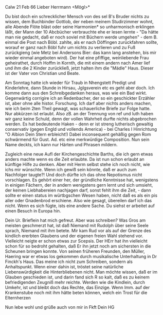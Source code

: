  Calw 21 Feb 66
Lieber Herrmann <Mögl>*

Du bist doch ein schrecklicher Mensch von des sel B's Bruder nichts zu wissen, dem Buchbinder Gottlob, der neben meinem Studirzimmer wohnt, alle Abende Flöte bläst oder seine Harmonien* so unharmonisch erklingen läßt, der Mann der 10 Abcbücher verbrauchte ehe er lesen lernte - "Da hätte man nie gedacht, daß er noch soviel mit Büchern werde umgehen" - dem B. einmal die Post nach Böbl. zahlte, als er nach Döffingen zurückfahren sollte, worauf er ganz nach Böbl fuhr um nichts zu verlieren und zu Fuß zurückgieng (wie Metz bei Andersons Bier: das kann lang anstehen, bis mir wieder einmal angeboten wird). Der hat eine pfiffige, weinliebende Frau geheirathet, durch Hoffm in Kornth, die mit einem andern nach Amer lief und ihm die 2 Kinder zurückließ, jetzt halten ihm die "Mädle" Haus. Dieser ist der Vater von Christian und Beate.

Am Sonntag hatte ich wieder für Traub in Nhengstett Predigt und Kinderlehre, dann Stunde in Hirsau, Jglgsverein etc es geht aber doch. Ich komme dann aus den Schreibgedanken heraus, was wie ein Bad wirkt. Gegenwärtig corrigire ich an Redenbacher, der so ein geschickter Erzähler ist, aber ohne alle histor. Forschung. Ich darf aber nichts anders machen, wie ich beim 2ten Theil gewagt, was schauerliche Briefe zur Folge hatte. Nur abkürzen ist erlaubt. Also zB. an der Trennung von ref und luth haben wir ganz keine Schuld, denn der vollen Wahrheit durfte nichts abgebrochen werden. Es hat bedeutende Haken - denn er ist streng lutherisch gewaltig conservativ (gegen Engld und vollends America) - bei Charles I Hinrichtung "O Albion Dein Stern erbleicht!) Dabei inconsequent gehäßig gegen Rom schwärmend für Gust. Ad. etc eine merkwürdige Composition. Nun sein Name deckts, ich kann nur Härten und Phrasen mildern.

Zugleich eine neue Aufl der Kirchengeschichte Barths, die ich gern etwas anders machte wenn es die Zeit erlaubte. Da ist nun schon erlaubt an künftige Hilfe zu denken. Aber mit Herm selbst stehe ich noch nicht, wie ichs mir wünschte. Wenn ich gewiß sein könnte, daß er auch zum Nachfolger taugte?! Und doch dürfte ich das ohne Nepotismus nicht vorschlagen. Es gehört einer her, der gründliche Kenntnisse hat, wenigstens in einigen Fächern, der in andern wenigstens gern lernt und sich umsieht, der keinen Liebhabereien nachjagen darf, sonst fehlt ihm die Zeit, - dann sollte er einen status im würtbgschen Wesen haben, nicht daß es als ein pis aller oder Gnadenbrod erschiene. Also wie gesagt, übereilen darf ich das nicht. Wenn es sich fügte, ists eine andere Sache. Du siehst er arbeitet auf einen Besuch in Europa hin.

Dein Ur. Brieflein hat mich gefreut. Aber was schreiben? Was Gros am meisten geschmerzt hat, ist daß Niemand mit Rudolph über seine Seele sprach, Niemand mit ihm betete. Mir kam Rud vor als auf der Grenze des kindlich ererbten Glaubens und der eigenen freien Wahl stehend vor. Vielleicht neigte er schon etwas zur Scepsis. Der HErr hat ihn vielleicht schon für so bedroht gehalten, daß Er ihn jetzt noch am sichersten in die Scheunen bringen konnte. Von seinen früheren Freunden, den Müller, Haering war er etwas los gekommen durch musikalische Unterhaltung in Dr Finckh's Haus. Das meine ich nicht zum Schreiben, sondern als Anhaltspunkt. Wenn einer dahin ist, tröstet seine natürliche Liebenswürdigkeit die Hinterbliebenen nicht. Man möchte wissen, daß er im Glauben geschieden ist, und darin fand sich R so kalt, daß es zu keinem befriedigenden Zeugniß mehr reichte. Werden wie die Kindlein, durch Umkehr, ist und bleibt doch das Rechte, das Einzige. Wenn Imm. auf der Krankenstube noch mit ihm hätte beten können, welch ein Trost für die Elternherzen

 Nun lebe wohl und grüße auch von mir in Fkft
 Dein HG
